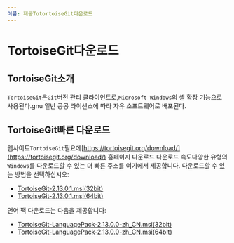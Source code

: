 ```yaml
---
이름: 제공TotortoiseGit다운로드
---
```


# TortoiseGit다운로드

## TortoiseGit소개
`TortoiseGit`은`Git`버전 관리 클라이언트로,`Microsoft Windows`의 셸 확장 기능으로 사용된다.gnu 일반 공공 라이센스에 따라 자유 소프트웨어로 배포된다.

## TortoiseGit빠른 다운로드
웹사이트`TortoiseGit`필요에[https://tortoisegit.org/download/](https://tortoisegit.org/download/) 홈페이지 다운로드 다운로드 속도다양한 유형의`Windows`를 다운로드할 수 있는 더 빠른 주소를 여기에서 제공합니다. 다운로드할 수 있는 방법을 선택하십시오:

+ <a href="https://www.gitclone.com/download/TortoiseGit-2.13.0.1-32bit.msi">TortoiseGit-2.13.0.1.msi(32bit)</a>
+ <a href="https://www.gitclone.com/download/TortoiseGit-2.13.0.1-64bit.msi">TortoiseGit-2.13.0.1.msi(64bit)</a>

언어 팩 다운로드는 다음을 제공합니다:

+ <a href="https://www.gitclone.com/download/TortoiseGit-LanguagePack-2.13.0.0-32bit-zh_CN.msi">TortoiseGit-LanguagePack-2.13.0.0-zh_CN.msi(32bit)</a>
+ <a href="https://www.gitclone.com/download/TortoiseGit-LanguagePack-2.13.0.0-64bit-zh_CN.msi">TortoiseGit-LanguagePack-2.13.0.0-zh_CN.msi(64bit)</a>